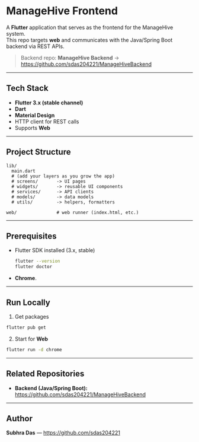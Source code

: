 # ManageHive Frontend

A **Flutter** application that serves as the frontend for the ManageHive system.  
This repo targets **web** and communicates with the Java/Spring Boot backend via REST APIs.

> Backend repo: **ManageHive Backend** → https://github.com/sdas204221/ManageHiveBackend

---

## Tech Stack

- **Flutter 3.x (stable channel)**
- **Dart**
- **Material Design**
- HTTP client for REST calls
- Supports **Web**

---

## Project Structure

```
lib/
  main.dart
  # (add your layers as you grow the app)
  # screens/       -> UI pages
  # widgets/       -> reusable UI components
  # services/      -> API clients
  # models/        -> data models
  # utils/         -> helpers, formatters

web/               # web runner (index.html, etc.)
```

---

## Prerequisites

- Flutter SDK installed (3.x, stable)  
  ```bash
  flutter --version
  flutter doctor
  ```
- **Chrome**.

---

## Run Locally

1) Get packages
```bash
flutter pub get
```

2) Start for **Web**
```bash
flutter run -d chrome
```

---

## Related Repositories

- **Backend (Java/Spring Boot):** https://github.com/sdas204221/ManageHiveBackend

---

## Author

**Subhra Das** — https://github.com/sdas204221
